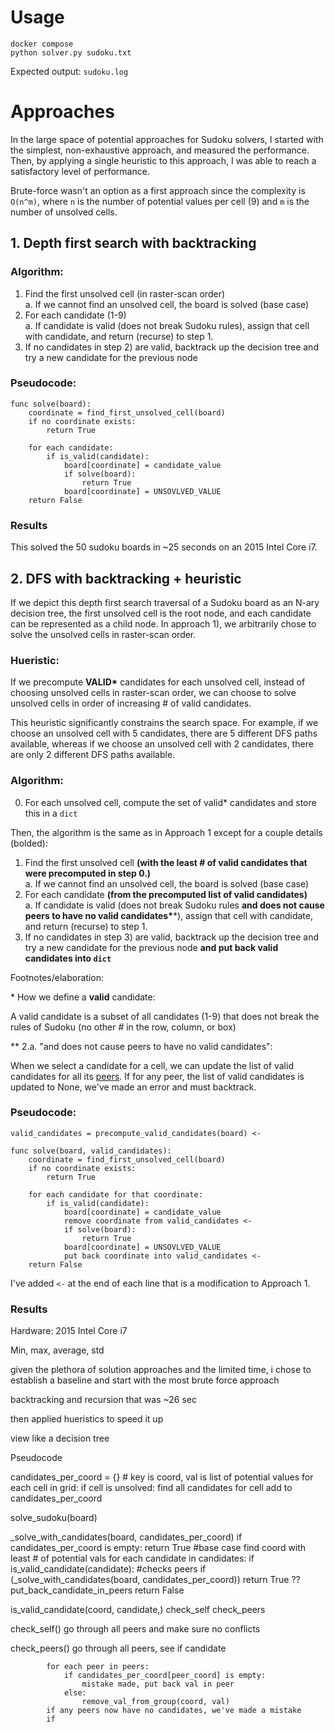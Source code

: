 # Usage

```
docker compose
python solver.py sudoku.txt
```
Expected output: `sudoku.log`

# Approaches

In the large space of potential approaches for Sudoku solvers, I started with the simplest, non-exhaustive approach, and measured the performance. Then, by applying a single heuristic to this approach, I was able to reach a satisfactory level of performance.

Brute-force wasn't an option as a first approach since the complexity is `O(n^m)`, where `n` is the number of potential values per cell (9) and `m` is the number of unsolved cells.

## 1. Depth first search with backtracking

### **Algorithm:**
1. Find the first unsolved cell (in raster-scan order)  
    a. If we cannot find an unsolved cell, the board is solved (base case)
2. For each candidate (1-9)  
    a. If candidate is valid (does not break Sudoku rules), assign that cell with candidate, and return (recurse) to step 1.  
3. If no candidates in step 2) are valid, backtrack up the decision tree and try a new candidate for the previous node

### **Pseudocode:**
```
func solve(board):
    coordinate = find_first_unsolved_cell(board)
    if no coordinate exists:
        return True
    
    for each candidate:
        if is_valid(candidate):
            board[coordinate] = candidate_value
            if solve(board):
                return True
            board[coordinate] = UNSOVLVED_VALUE
    return False        
```

### **Results**
This solved the 50 sudoku boards in ~25 seconds on an 2015 Intel Core i7.

## 2. DFS with backtracking + heuristic

If we depict this depth first search traversal of a Sudoku board as an N-ary decision tree, the first unsolved cell is the root node, and each candidate can be represented as a child node. In approach 1), we arbitrarily chose to solve the unsolved cells in raster-scan order. 

### **Hueristic:**

If we precompute **VALID\*** candidates for each unsolved cell, instead of choosing unsolved cells in raster-scan order, we can choose to solve unsolved cells in order of increasing # of valid candidates.

This heuristic significantly constrains the search space. For example, if we choose an unsolved cell with 5 candidates, there are 5 different DFS paths available, whereas if we choose an unsolved cell with 2 candidates, there are only 2 different DFS paths available.

### **Algorithm:**

0. For each unsolved cell, compute the set of valid\* candidates and store this in a `dict`

Then, the algorithm is the same as in Approach 1 except for a couple details (bolded):

1. Find the first unsolved cell **(with the least # of valid candidates that were precomputed in step 0.)**  
    a. If we cannot find an unsolved cell, the board is solved (base case)
2. For each candidate **(from the precomputed list of valid candidates)**  
    a. If candidate is valid (does not break Sudoku rules  **and does not cause peers to have no valid candidates\****), assign that cell with candidate, and return (recurse) to step 1.  
3. If no candidates in step 3) are valid, backtrack up the decision tree and try a new candidate for the previous node **and put back valid candidates into `dict`**

Footnotes/elaboration:

\* How we define a **valid** candidate:

A valid candidate is a subset of all candidates (1-9) that does not break the rules of Sudoku (no other # in the row, column, or box)

\** 2.a. "and does not cause peers to have no valid candidates": 

When we select a candidate for a cell, we can update the list of valid candidates for all its [peers](http://sudopedia.enjoysudoku.com/Peer.html). If for any peer, the list of valid candidates is updated to None, we've made an error and must backtrack.


### **Pseudocode:**
```
valid_candidates = precompute_valid_candidates(board) <-

func solve(board, valid_candidates):
    coordinate = find_first_unsolved_cell(board)
    if no coordinate exists:
        return True
    
    for each candidate for that coordinate:
        if is_valid(candidate):
            board[coordinate] = candidate_value
            remove coordinate from valid_candidates <-
            if solve(board):
                return True
            board[coordinate] = UNSOVLVED_VALUE
            put back coordinate into valid_candidates <-
    return False        
```

I've added `<-` at the end of each line that is a modification to Approach 1.

### **Results**

Hardware: 2015 Intel Core i7

Min, max, average, std





given the plethora of solution approaches and the limited time, 
i chose to establish a baseline and start with the most brute force approach

backtracking and recursion
that was ~26 sec

then applied hueristics to  speed it up

view like a decision tree

Pseudocode

candidates_per_coord = {} # key is coord, val is list of potential values
for each cell in grid:
    if cell is unsolved:
        find all candidates for cell
        add to candidates_per_coord

solve_sudoku(board)

_solve_with_candidates(board, candidates_per_coord)
    if candidates_per_coord is empty:
        return True #base case
    find coord with least # of potential vals
    for each candidate in candidates:
        if is_valid_candidate(candidate): #checks peers
            if (_solve_with_candidates(board, candidates_per_coord))
                return True ??
        put_back_candidate_in_peers
    return False    

is_valid_candidate(coord, candidate,)
    check_self
    check_peers

check_self()
    go through all peers and make sure no conflicts

check_peers()
    go through all peers, see if candidate


            for each peer in peers:
                if candidates_per_coord[peer_coord] is empty:
                    mistake made, put back val in peer
                else:
                    remove_val_from_group(coord, val)
            if any peers now have no candidates, we've made a mistake
            if 



